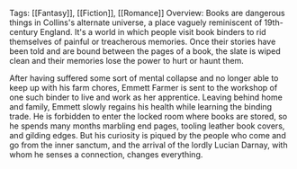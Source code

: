 Tags: [[Fantasy]], [[Fiction]], [[Romance]]
Overview:
Books are dangerous things in Collins's alternate universe, a place vaguely reminiscent of 19th-century England. It's a world in which people visit book binders to rid themselves of painful or treacherous memories. Once their stories have been told and are bound between the pages of a book, the slate is wiped clean and their memories lose the power to hurt or haunt them.  
  
After having suffered some sort of mental collapse and no longer able to keep up with his farm chores, Emmett Farmer is sent to the workshop of one such binder to live and work as her apprentice. Leaving behind home and family, Emmett slowly regains his health while learning the binding trade. He is forbidden to enter the locked room where books are stored, so he spends many months marbling end pages, tooling leather book covers, and gilding edges. But his curiosity is piqued by the people who come and go from the inner sanctum, and the arrival of the lordly Lucian Darnay, with whom he senses a connection, changes everything.